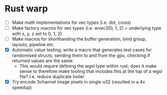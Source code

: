 # Rust warp

 - [ ] Make math implementations for vec types (i.e. dot, cross)
 - [ ] Make factory macros for vec types (i.e. wvec3(0, 1, 2) = underlying type with x, y, z set to 0, 1, 2)
 - [ ] Make macros for shorthanding the buffer generation, bind group, layouts, pipeline etc.
 - [x] Automatic value testing; write a macro that generates test cases for randomised structs, sending them to and from the gpu, checking if returned values are the same.
    - This would require defining the wgsl type within rust; does it make sense to therefore make tooling that includes this at the top of a wgsl file? I.e. reduce duplicate boiler
 - [x] Try encode 3channel image pixels in single u32 (resulted in a 4x speedup)